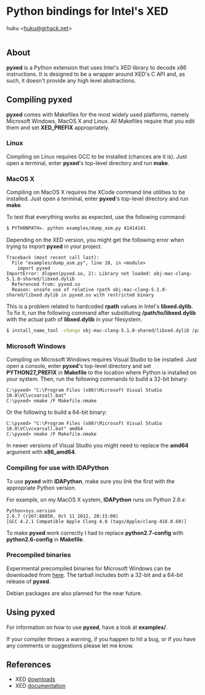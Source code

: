 # Python bindings for Intel's XED

huku &lt;[huku@grhack.net](mailto:huku@grhack.net)&gt;

<a href="https://pledgie.com/campaigns/27150"><img alt="" src="https://pledgie.com/campaigns/27150.png?skin_name=chrome" border="0" ></a>


## About

**pyxed** is a Python extension that uses Intel's XED library to decode x86
instructions. It is designed to be a wrapper around XED's C API and, as such,
it doesn't provide any high level abstractions.


## Compiling pyxed

**pyxed** comes with Makefiles for the most widely used platforms, namely
Microsoft Windows, MacOS X and Linux. All Makefiles require that you edit them
and set **XED_PREFIX** appropriately.


### Linux

Compiling on Linux requires GCC to be installed (chances are it is). Just open a
terminal, enter **pyxed**'s top-level directory and run **make**.


### MacOS X

Compiling on MacOS X requires the XCode command line utilities to be installed.
Just open a terminal, enter **pyxed**'s top-level directory and run **make**.

To test that everything works as expected, use the following command:

```sh
$ PYTHONPATH=. python examples/dump_asm.py 41414141
```

Depending on the XED version, you might get the following error when trying to
import **pyxed** in your project.

```
Traceback (most recent call last):
  File "examples/dump_asm.py", line 10, in <module>
    import pyxed
ImportError: dlopen(pyxed.so, 2): Library not loaded: obj-mac-clang-5.1.0-shared/libxed.dylib
  Referenced from: pyxed.so
  Reason: unsafe use of relative rpath obj-mac-clang-5.1.0-shared/libxed.dylib in pyxed.so with restricted binary
```

This is a problem related to hardcoded **rpath** values in Intel's **libxed.dylib**.
To fix it, run the following command after substituting **/path/to/libxed.dylib**
with the actual path of **libxed.dylib** in your filesystem.

```sh
$ install_name_tool -change obj-mac-clang-5.1.0-shared/libxed.dylib /path/to/libxed.dylib pyxed.so
```


### Microsoft Windows

Compiling on Microsoft Windows requires Visual Studio to be installed. Just open
a console, enter **pyxed**'s top-level directory and set **PYTHON27_PREFIX** in
**Makefile** to the location where Python is installed on your system. Then, run
the following commands to build a 32-bit binary:

```
C:\pyxed> "C:\Program Files (x86)\Microsoft Visual Studio 10.0\VC\vcvarsall.bat"
C:\pyxed> nmake /F Makefile.nmake
```

Or the following to build a 64-bit binary:

```
C:\pyxed> "C:\Program Files (x86)\Microsoft Visual Studio 10.0\VC\vcvarsall.bat" amd64
C:\pyxed> nmake /F Makefile.nmake
```

In newer versions of Visual Studio you might need to replace the **amd64**
argument with **x86_amd64**.


### Compiling for use with IDAPython

To use **pyxed** with **IDAPython**, make sure you link the first with the
appropriate Python version.

For example, on my MacOS X system, **IDAPython** runs on Python 2.6.x:

```
Python>sys.version
2.6.7 (r267:88850, Oct 11 2012, 20:15:00)
[GCC 4.2.1 Compatible Apple Clang 4.0 (tags/Apple/clang-418.0.60)]
```

To make **pyxed** work correctly I had to replace **python2.7-config** with
**python2.6-config** in **Makefile**.


### Precompiled binaries

Experimental precompiled binaries for Microsoft Windows can be downloaded from
[here](https://www.grhack.net/pyxed.tgz). The tarball includes both a 32-bit and
a 64-bit release of **pyxed**.

Debian packages are also planned for the near future.


## Using pyxed

For information on how to use **pyxed**, have a look at **examples/**.

If your compiler throws a warning, if you happen to hit a bug, or if you have
any comments or suggestions please let me know.


## References

  * XED [downloads](https://software.intel.com/en-us/articles/xed-x86-encoder-decoder-software-library)
  * XED [documentation](https://software.intel.com/sites/landingpage/xed/ref-manual/html/index.html)

